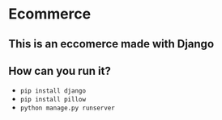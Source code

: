 # Ecommerce 

## This is an eccomerce made with Django

## How can you run it?

- ```pip install django```
- ```pip install pillow```
- ```python manage.py runserver```